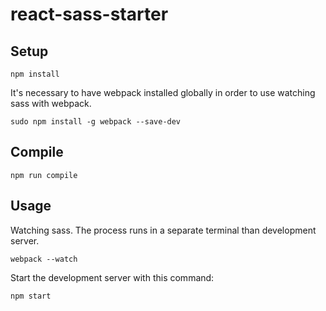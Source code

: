 # react-sass-starter

Setup
---

```
npm install
```

It's necessary to have webpack installed globally in order to use watching sass with webpack.

```
sudo npm install -g webpack --save-dev
```


Compile
---

```
npm run compile
```



Usage
---

Watching sass. The process runs in a separate terminal than development server.

```
webpack --watch
```


Start the development server with this command:

```
npm start
```
